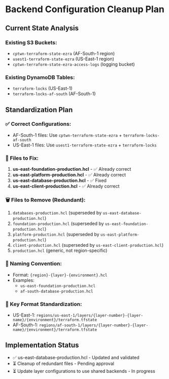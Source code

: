 # Backend Configuration Cleanup Plan

## Current State Analysis

### Existing S3 Buckets:
- `cptwn-terraform-state-ezra` (AF-South-1 region)
- `usest1-terraform-state-ezra` (US-East-1 region)
- `cptwn-terraform-state-ezra-access-logs` (logging bucket)

### Existing DynamoDB Tables:
- `terraform-locks` (US-East-1)
- `terraform-locks-af-south` (AF-South-1)

## Standardization Plan

### ✅ Correct Configurations:
- AF-South-1 files: Use `cptwn-terraform-state-ezra` + `terraform-locks-af-south`
- US-East-1 files: Use `usest1-terraform-state-ezra` + `terraform-locks`

### 🔧 Files to Fix:
1. **us-east-foundation-production.hcl** - ✅ Already correct
2. **us-east-platform-production.hcl** - ✅ Already correct
3. **us-east-database-production.hcl** - ✅ Fixed
4. **us-east-client-production.hcl** - ✅ Already correct

### 🗑️ Files to Remove (Redundant):
1. `databases-production.hcl` (superseded by `us-east-database-production.hcl`)
2. `foundation-production.hcl` (superseded by `us-east-foundation-production.hcl`)
3. `platform-production.hcl` (superseded by `us-east-platform-production.hcl`)
4. `client-production.hcl` (superseded by `us-east-client-production.hcl`)
5. `production.hcl` (generic, not region-specific)

### 📝 Naming Convention:
- Format: `{region}-{layer}-{environment}.hcl`
- Examples:
  - `us-east-foundation-production.hcl`
  - `af-south-database-production.hcl`

### 🔑 Key Format Standardization:
- US-East-1: `regions/us-east-1/layers/{layer-number}-{layer-name}/{environment}/terraform.tfstate`
- AF-South-1: `regions/af-south-1/layers/{layer-number}-{layer-name}/{environment}/terraform.tfstate`

## Implementation Status
- ✅ us-east-database-production.hcl - Updated and validated
- ⏳ Cleanup of redundant files - Pending approval
- ⏳ Update layer configurations to use shared backends - In progress
